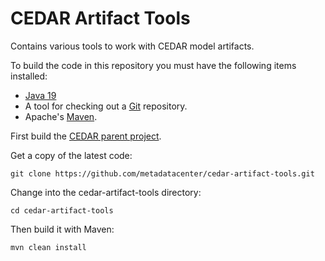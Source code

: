 CEDAR Artifact Tools
====================

Contains various tools to work with CEDAR model artifacts.

To build the code in this repository you must have the following items installed:

+ [Java 19](http://www.oracle.com/technetwork/java/javase/downloads/index.html)
+ A tool for checking out a [Git](http://git-scm.com/) repository.
+ Apache's [Maven](http://maven.apache.org/index.html).

First build the [CEDAR parent project](https://github.com/metadatacenter/cedar-parent).

Get a copy of the latest code:

    git clone https://github.com/metadatacenter/cedar-artifact-tools.git

Change into the cedar-artifact-tools directory:

    cd cedar-artifact-tools 

Then build it with Maven:

    mvn clean install


